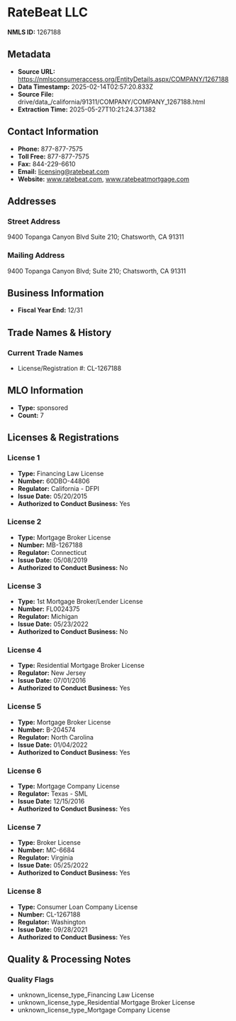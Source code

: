 # RateBeat LLC

**NMLS ID:** 1267188

## Metadata
- **Source URL:** https://nmlsconsumeraccess.org/EntityDetails.aspx/COMPANY/1267188
- **Data Timestamp:** 2025-02-14T02:57:20.833Z
- **Source File:** drive/data_/california/91311/COMPANY/COMPANY_1267188.html
- **Extraction Time:** 2025-05-27T10:21:24.371382

## Contact Information
- **Phone:** 877-877-7575
- **Toll Free:** 877-877-7575
- **Fax:** 844-229-6610
- **Email:** licensing@ratebeat.com
- **Website:** www.ratebeat.com, www.ratebeatmortgage.com

## Addresses
### Street Address
9400 Topanga Canyon Blvd Suite 210; Chatsworth, CA 91311

### Mailing Address
9400 Topanga Canyon Blvd; Suite 210; Chatsworth, CA 91311

## Business Information
- **Fiscal Year End:** 12/31

## Trade Names & History
### Current Trade Names
- License/Registration #: CL-1267188

## MLO Information
- **Type:** sponsored
- **Count:** 7

## Licenses & Registrations

### License 1
- **Type:** Financing Law License
- **Number:** 60DBO-44806
- **Regulator:** California - DFPI
- **Issue Date:** 05/20/2015
- **Authorized to Conduct Business:** Yes

### License 2
- **Type:** Mortgage Broker License
- **Number:** MB-1267188
- **Regulator:** Connecticut
- **Issue Date:** 05/08/2019
- **Authorized to Conduct Business:** No

### License 3
- **Type:** 1st Mortgage Broker/Lender License
- **Number:** FL0024375
- **Regulator:** Michigan
- **Issue Date:** 05/23/2022
- **Authorized to Conduct Business:** No

### License 4
- **Type:** Residential Mortgage Broker License
- **Regulator:** New Jersey
- **Issue Date:** 07/01/2016
- **Authorized to Conduct Business:** Yes

### License 5
- **Type:** Mortgage Broker License
- **Number:** B-204574
- **Regulator:** North Carolina
- **Issue Date:** 01/04/2022
- **Authorized to Conduct Business:** Yes

### License 6
- **Type:** Mortgage Company License
- **Regulator:** Texas - SML
- **Issue Date:** 12/15/2016
- **Authorized to Conduct Business:** Yes

### License 7
- **Type:** Broker License
- **Number:** MC-6684
- **Regulator:** Virginia
- **Issue Date:** 05/25/2022
- **Authorized to Conduct Business:** Yes

### License 8
- **Type:** Consumer Loan Company License
- **Number:** CL-1267188
- **Regulator:** Washington
- **Issue Date:** 09/28/2021
- **Authorized to Conduct Business:** Yes

## Quality & Processing Notes
### Quality Flags
- unknown_license_type_Financing Law License
- unknown_license_type_Residential Mortgage Broker License
- unknown_license_type_Mortgage Company License
